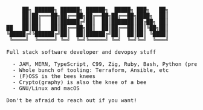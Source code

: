 <pre>
     ██╗ ██████╗ ██████╗ ██████╗  █████╗ ███╗   ██╗
     ██║██╔═══██╗██╔══██╗██╔══██╗██╔══██╗████╗  ██║
     ██║██║   ██║██████╔╝██║  ██║███████║██╔██╗ ██║
██   ██║██║   ██║██╔══██╗██║  ██║██╔══██║██║╚██╗██║
╚█████╔╝╚██████╔╝██║  ██║██████╔╝██║  ██║██║ ╚████║
 ╚════╝  ╚═════╝ ╚═╝  ╚═╝╚═════╝ ╚═╝  ╚═╝╚═╝  ╚═══╝

Full stack software developer and devopsy stuff

  - JAM, MERN, TypeScript, C99, Zig, Ruby, Bash, Python (prefer Ruby)
  - Whole bunch of tooling: Terraform, Ansible, etc
  - (F)OSS is the bees knees
  - Crypto(graphy) is also the knee of a bee
  - GNU/Linux and macOS

Don't be afraid to reach out if you want!
</pre>
